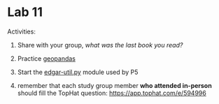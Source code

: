 # Lab 11

Activities:

1. Share with your group, *what was the last book you read?*

2. Practice [geopandas](./geopandas)

3. Start the [edgar-util.py](./edgar-util) module used by P5

4. remember that each study group member **who attended in-person** should fill the TopHat question: https://app.tophat.com/e/594996
